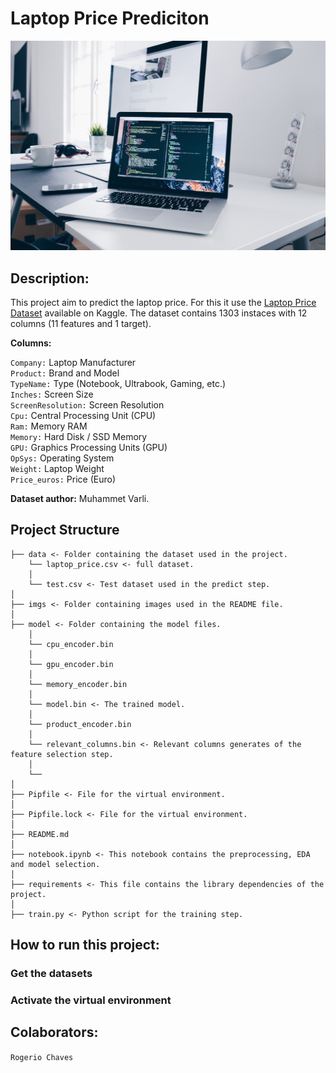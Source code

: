 # Laptop Price Prediciton

![Laptop Price Prediciton](/imgs/laptop-homepage.jpg "Laptop Price Prediciton")

## Description:

This project aim to predict the laptop price. For this it use the [Laptop Price Dataset](https://www.kaggle.com/datasets/muhammetvarl/laptop-price) available on Kaggle. The dataset contains 1303 instaces with 12 columns (11 features and 1 target).

**Columns:**

`Company:` Laptop Manufacturer</br>
`Product:` Brand and Model</br>
`TypeName:` Type (Notebook, Ultrabook, Gaming, etc.)</br>
`Inches:` Screen Size</br>
`ScreenResolution:` Screen Resolution</br>
`Cpu:` Central Processing Unit (CPU)</br>
`Ram:` Memory RAM</br>
`Memory:` Hard Disk / SSD Memory</br>
`GPU:` Graphics Processing Units (GPU)</br>
`OpSys:` Operating System</br>
`Weight:` Laptop Weight</br>
`Price_euros:` Price (Euro)

**Dataset author:** Muhammet Varli.

## Project Structure

	├── data <- Folder containing the dataset used in the project.
		└── laptop_price.csv <- full dataset.
		│
		└── test.csv <- Test dataset used in the predict step.
	│ 
	├── imgs <- Folder containing images used in the README file.
	│ 
	├── model <- Folder containing the model files.
		│
		└── cpu_encoder.bin
		│
		└── gpu_encoder.bin
		│
		└── memory_encoder.bin
		│
		└── model.bin <- The trained model.
		│
		└── product_encoder.bin
		│
		└── relevant_columns.bin <- Relevant columns generates of the feature selection step.
		│
		└── 
	│ 
	├── Pipfile <- File for the virtual environment.
	│ 
	├── Pipfile.lock <- File for the virtual environment.
	│ 
	├── README.md
	│ 
	├── notebook.ipynb <- This notebook contains the preprocessing, EDA and model selection.
	│ 
	├── requirements <- This file contains the library dependencies of the project.
	│ 
	├── train.py <- Python script for the training step.


## How to run this project:

### Get the datasets

### Activate the virtual environment


## Colaborators:

`Rogerio Chaves`
